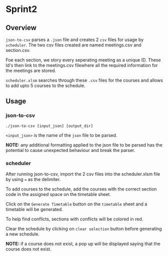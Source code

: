 # Sprint2

## Overview

`json-to-csv` parses a `.json` file and creates 2 `csv` files for usage by `scheduler`. The two csv files created are named meetings.csv and section.csv. 

Foe each section, we story every seperating meeting as a unique ID. These Id's then link to the meetings.csv filewhere all the required information for the meetings are stored.


`scheduler.xlsm` searches through these  `.csv` files for the courses and allows to add upto 5 courses to the schedule.

## Usage

### json-to-csv

`./json-to-csv [input_json] [output_dir]`

`<input_json>` is the name of the `json` file to be parsed.


**NOTE:** any additional formatting applied to the json file to be parsed has the potential to cause unexpected behaviour and break the parser.


### scheduler

After running json-to-csv, import the 2 csv files into the scheduler.xlsm file by using `=`  as the delimiter.

To add courses to the schedule, add the courses with the correct section code in the assigned space on the timetable sheet.

Click on the `Generate Timetable` button on the `timetable`  sheet and a timetable will be generated.

To help find conflicts, sections with conflicts will be colored in red.

Clear the schedule by clicking on `clear selection` button before generating a new schedule.

**NOTE:** if a course does not exist, a pop up will be displayed saying that the course does not exist.



